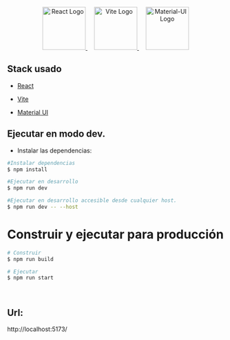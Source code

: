 <p align="center">
  <a href="https://react.dev/" target="_blank">
    <img src="https://upload.wikimedia.org/wikipedia/commons/a/a7/React-icon.svg" width="100" alt="React Logo" />
  </a>
  &nbsp;&nbsp;&nbsp;
  <a href="https://vitejs.dev/" target="_blank">
    <img src="https://vitejs.dev/logo.svg" width="100" alt="Vite Logo" />
  </a>
  &nbsp;&nbsp;&nbsp;
  <a href="https://mui.com/" target="_blank">
    <img
      src="https://mui.com/static/logo.png"
      alt="Material-UI Logo"
      width="100"
    />
  </a>
</p>

## Stack usado

- [React](https://es.react.dev/)

- [Vite](https://vite.dev/)

- [Material UI](https://mui.com/)

## Ejecutar en modo dev.

- Instalar las dependencias:

```bash
#Instalar dependencias
$ npm install
```

```bash
#Ejecutar en desarrollo
$ npm run dev
```
```bash
#Ejecutar en desarrollo accesible desde cualquier host.
$ npm run dev -- --host
```

# Construir y ejecutar para producción

```bash
# Construir
$ npm run build

# Ejecutar
$ npm run start
```

<br>

## Url:

http://localhost:5173/
